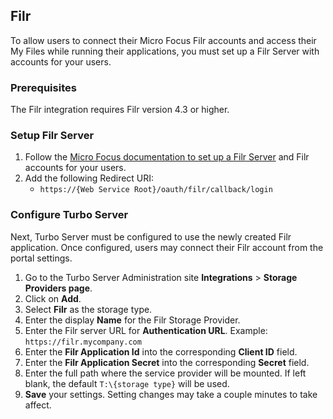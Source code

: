 ## Filr

To allow users to connect their Micro Focus Filr accounts and access their My Files while running their applications, you must set up a Filr Server with accounts for your users.

### Prerequisites

The Filr integration requires Filr version 4.3 or higher.

### Setup Filr Server
1. Follow the [Micro Focus documentation to set up a Filr Server](https://www.microfocus.com/documentation/filr/) and Filr accounts for your users.
2. Add the following Redirect URI:
    * `https://{Web Service Root}/oauth/filr/callback/login`

### Configure Turbo Server
Next, Turbo Server must be configured to use the newly created Filr application. Once configured, users may connect their Filr account from the portal settings.

1. Go to the Turbo Server Administration site __Integrations__ > __Storage Providers page__.
2. Click on __Add__.
3. Select __Filr__ as the storage type.
4. Enter the display __Name__ for the Filr Storage Provider.
5. Enter the Filr server URL for __Authentication URL__. Example: `https://filr.mycompany.com`
7. Enter the __Filr Application Id__ into the corresponding __Client ID__ field.
8. Enter the __Filr Application Secret__ into the corresponding __Secret__ field.
9. Enter the full path where the service provider will be mounted. If left blank, the default `T:\{storage type}` will be used.
10. __Save__ your settings. Setting changes may take a couple minutes to take affect.